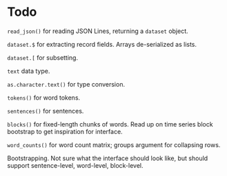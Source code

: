 Todo
====

`read_json()` for reading JSON Lines, returning a `dataset` object.

`dataset.$` for extracting record fields. Arrays de-serialized as lists.

`dataset.[` for subsetting.

`text` data type.

`as.character.text()` for type conversion.

`tokens()` for word tokens.

`sentences()` for sentences.

`blocks()` for fixed-length chunks of words. Read up on time series block
bootstrap to get inspiration for interface.

`word_counts()` for word count matrix; groups argument for collapsing rows.

Bootstrapping. Not sure what the interface should look like, but should
support sentence-level, word-level, block-level.
